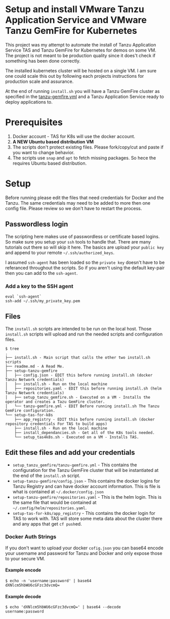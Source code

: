 # Setup and install VMware Tanzu Application Service and VMware Tanzu GemFire for Kubernetes

This project was my attempt to automate the install of Tanzu Application Service TAS and Tanzu GemFire for Kubernetes for demos on some VM.   The project is not meant to be production quality since it does't check if something has been done correctly.   

The installed kubernetes cluster will be hosted on a single VM.   I am sure one could scale this out by following each projects instructions for production scale and assurance.

At the end of running `install.sh` you will have a Tanzu GemFire cluster as specified in the [tanzu-gemfire.yml](setup_tanzu_gemfire/tanzu_gemfire.yml) and a Tanzu Application Service ready to deploy applications to.

# Prerequisites
1. Docker account - TAS for K8s will use the docker account.
2. **A NEW Ubuntu based distribution VM**
 1. The scripts don't protect existing files.   Please fork/copy/cut and paste if you want to change behavior.
 2. The scripts use `snap` and `apt` to fetch missing packages.   So hece the requires Ubuntu based distribution.

# Setup
Before running please edit the files that need credentials for Docker and the Tanzu.    The same credentials may need to be added to more then one config file.   Please review so we don't have to restart the process.

## Passwordless login
The scripting here makes use of passwordless or certificate based logins.    So make sure you setup your `ssh` tools to handle that.   There are many tutorials out there so will skip it here.    The basics are upload your `public key` and append to your remote `~/.ssh/authorized_keys`.

I assumed `ssh-agent` has been loaded so the `private key` doesn't have to be referanced throughout the scripts.   So if you aren't using the default key-pair then you can add to the `ssh-agent`.

### Add a key to the SSH agent
```
eval `ssh-agent`
ssh-add ~/.ssh/my_private_key.pem
```

## Files
 The `install.sh` scripts are intended to be run on the local host.    Those `install.sh` scripts will upload and run the needed scripts and configuration files.   

```
$ tree
.
├── install.sh - Main script that calls the other two install.sh scripts
├── readme.md - A Read Me.
├── setup-tanzu-gemfire
│   ├── config.json - EDIT this before running install.sh (docker Tanzu Network credentials)
│   ├── install.sh - Run on the local machine
│   ├── repositories.yaml - EDIT this before running install.sh (helm Tanzu Network credentials)
│   ├── setup_tanzu_gemfire.sh - Executed on a VM - Installs the operator and creates a Tazu GemFire cluster.
│   └── tanzu-gemfire.yml - EDIT Before running install.sh The Tanzu GemFire configuration.
└── setup-tas-for-k8s
    ├── app_registry - EDIT this before running install.sh (docker repository credentials For TAS to build apps)
    ├── install.sh - Run on the local machine
    ├── install_dependancies.sh - Get all of the K8s tools needed.
    └── setup_tas4k8s.sh - Executed on a VM - Installs TAS.
```

## Edit these files and add your credentials

* `setup_tanzu_gemfire/tanzu-gemfire.yml` - This contains the configuration for the Tanzu GemFire cluster that will be instantiated at the end of the `install.sh` script.
* `setup-tanzu-gemfire/config.json` - This contains the docker logins for Tanzu Registry and can have docker account information.    This is file is what is contained at `~/.docker/config.json`
* `setup-tanzu-gemfire/repositories.yaml` - This is the helm login.   This is the same file that would be contained at `~/.config/helm/repositories.yaml`.
* `setup-tas-for-k8s/app_registry` - This contains the docker login for TAS to work with.   TAS will store some meta data about the cluster there and any apps that get `cf push`ed.

### Docker Auth Strings

If you don't want to upload your docker `cofig.json` you can base64 encode your username and password for Tanzu and Docker and only expose those to your secure VM.

#### Example encode
```
$ echo -n 'username:password' | base64
dXNlcm5hbWU6cGFzc3dvcmQ=
```
#### Example decode
```
$ echo 'dXNlcm5hbWU6cGFzc3dvcmQ=' | base64 --decode
username:password
```
